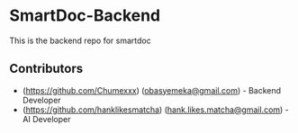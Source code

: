 # SmartDoc-Backend
This is the backend repo for smartdoc

## Contributors

- (https://github.com/Chumexxx) (obasyemeka@gmail.com) - Backend Developer
- (https://github.com/hanklikesmatcha) (hank.likes.matcha@gmail.com) - AI Developer
